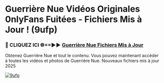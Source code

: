 # Guerrière Nue Vidéos Originales 0nlyFans Fuitées - Fichiers Mis à Jour ! (9ufp)

<h3>🔴 CLIQUEZ ICI 🌐==►► <a href="https://tinyurl.com/2pmr4ezf" rel="nofollow">Guerrière Nue Fichiers Mis à Jour</a></h3>

Obtenez Guerrière Nue et tout le contenu. Vous pouvez maintenant accéder à toutes les vidéos et photos de Guerrière Nue. Nouveaux fichiers mis à jour 2025

[![9ufp](https://i.imgur.com/6SNvagu.gif)](https://tinyurl.com/2pmr4ezf)
